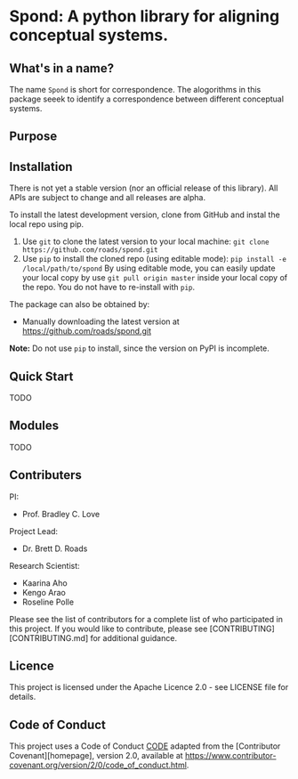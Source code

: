 # Spond: A python library for aligning conceptual systems.

## What's in a name?
The name `Spond` is short for correspondence. The alogorithms in this package seeek to identify a correspondence between different conceptual systems.

## Purpose


## Installation

There is not yet a stable version (nor an official release of this library). All APIs are subject to change and all releases are alpha.

To install the latest development version, clone from GitHub and instal the local repo using pip.
1. Use `git` to clone the latest version to your local machine: `git clone https://github.com/roads/spond.git`
2. Use `pip` to install the cloned repo (using editable mode): `pip install -e /local/path/to/spond`
By using editable mode, you can easily update your local copy by use `git pull origin master` inside your local copy of the repo. You do not have to re-install with `pip`.

The package can also be obtained by:
* Manually downloading the latest version at https://github.com/roads/spond.git

**Note:** Do not use `pip` to install, since the version on PyPI is incomplete.

## Quick Start
TODO

## Modules
TODO

## Contributers
PI:
* Prof. Bradley C. Love

Project Lead:
* Dr. Brett D. Roads

Research Scientist:
* Kaarina Aho
* Kengo Arao
* Roseline Polle

Please see the list of contributors for a complete list of who participated in this project. If you would like to contribute, please see [CONTRIBUTING][CONTRIBUTING.md] for additional guidance.

## Licence
This project is licensed under the Apache Licence 2.0 - see LICENSE file for details.

## Code of Conduct
This project uses a Code of Conduct [CODE](CODE.md) adapted from the [Contributor Covenant][homepage], version 2.0, available at <https://www.contributor-covenant.org/version/2/0/code_of_conduct.html>.